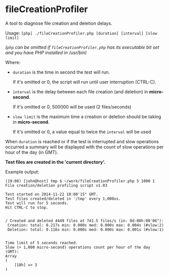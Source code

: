 fileCreationProfiler
====================

A tool to diagnose file creation and deletion delays.

Usage:
`[php] ./fileCreationProfiler.php [duration] [interval] [slow limit]`

*(`php` can be omitted if `fileCreationProfiler.php` has its executable bit set
and you have PHP installed in /usr/bin)*

Where:
- `duration` is the time in second the test will run.

  If it's omitted or 0, the script will run until user
  interruption (CTRL-C).

- `interval` is the delay between each file creation (and deletion) in **micro-second**.

  If it's omitted or 0, 500000 will be used (2 files/seconds)


- `slow limit` is the maximum time a creation or deletion should be taking in **micro-second**.

  If it's omitted or 0, a value equal to twice the `interval` will be used


When `duration` is reached or if the test is interrupted and slow operations
occurred a summary will be displayed with the count of slow operations per hour
of the day (in GMT).

**Test files are created in the 'current directory'.**

Example output:

```
(19:08) [john@host] tmp $ ~/work/fileCreationProfiler.php 5 1000 1
File creation/deletion profiling script v1.03

Test started on 2014-11-22 18:08'15" GMT.
Test files created/deleted in '/tmp' every 1,000us.
Test will run for 5 seconds.
Hit CTRL-C to stop.


/ Created and deleted 4449 files at 741.5 files/s (in: 0d-00h:00'06"):
 Creation: total: 0.217s min: 0.000s med: 0.000s max: 0.004s (#slow:2)
 Deletion: total: 0.116s min: 0.000s med: 0.000s max: 0.001s (#slow:1)


Time limit of 5 seconds reached.
Slow (> 1,000 micro-second) operations count per hour of the day (GMT):
Array
(
    [18h] => 3
)
```
